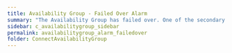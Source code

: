 ```yaml
---
title: Availability Group - Failed Over Alarm
summary: "The Availability Group has failed over. One of the secondary nodes is now primary."
sidebar: c_availabilitygroup_sidebar
permalink: availabilitygroup_alarm_failedover
folder: ConnectAvailabilityGroup
---
```


﻿
